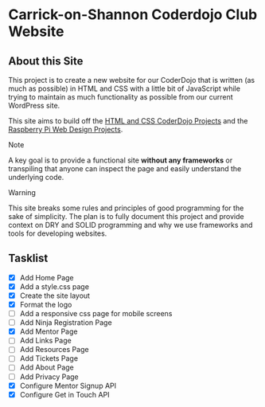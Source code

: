 # Carrick-on-Shannon Coderdojo Club Website

## About this Site

This project is to create a new website for our CoderDojo that is written (as much as possible) in HTML and CSS with a little bit of JavaScript while trying to maintain as much functionality as possible from our current WordPress site.

This site aims to build off the [HTML and CSS CoderDojo Projects](https://projects.raspberrypi.org/en/coderdojo) and the [Raspberry Pi Web Design Projects](https://projects.raspberrypi.org/en/collections/html_and_css).

> [!NOTE]
> A key goal is to provide a functional site **without any frameworks** or transpiling that anyone can inspect the page and easily understand the underlying code.

> [!WARNING]
> This site breaks some rules and principles of good programming for the sake of simplicity. The plan is to fully document this project and provide context on DRY and SOLID programming and why we use frameworks and tools for developing websites.

## Tasklist

- [x] Add Home Page
- [x] Add a style.css page
- [x] Create the site layout
- [x] Format the logo
- [ ] Add a responsive css page for mobile screens
- [ ] Add Ninja Registration Page
- [x] Add Mentor Page
- [ ] Add Links Page
- [ ] Add Resources Page
- [ ] Add Tickets Page
- [ ] Add About Page
- [ ] Add Privacy Page
- [x] Configure Mentor Signup API
- [x] Configure Get in Touch API
